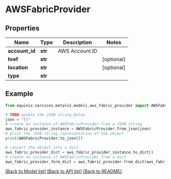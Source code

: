# AWSFabricProvider


## Properties

Name | Type | Description | Notes
------------ | ------------- | ------------- | -------------
**account_id** | **str** | AWS Account ID | 
**href** | **str** |  | [optional] 
**location** | **str** |  | [optional] 
**type** | **str** |  | 

## Example

```python
from equinix.services.metalv1.models.aws_fabric_provider import AWSFabricProvider

# TODO update the JSON string below
json = "{}"
# create an instance of AWSFabricProvider from a JSON string
aws_fabric_provider_instance = AWSFabricProvider.from_json(json)
# print the JSON string representation of the object
print(AWSFabricProvider.to_json())

# convert the object into a dict
aws_fabric_provider_dict = aws_fabric_provider_instance.to_dict()
# create an instance of AWSFabricProvider from a dict
aws_fabric_provider_form_dict = aws_fabric_provider.from_dict(aws_fabric_provider_dict)
```
[[Back to Model list]](../README.md#documentation-for-models) [[Back to API list]](../README.md#documentation-for-api-endpoints) [[Back to README]](../README.md)


